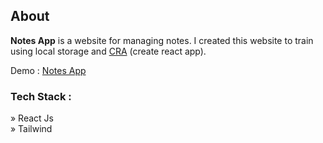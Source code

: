 <h2>About</h2>
<p><b>Notes App</b> is a website for managing notes. I created this website to train using local storage and <a href="https://create-react-app.dev/docs/getting-started">CRA</a> (create react app).</p>

<p>Demo : <a href="https://notes-app-cra.netlify.app">Notes App</a></p>

<h3>Tech Stack : </h3>
» React Js <br>
» Tailwind
